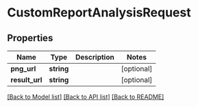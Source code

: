 # CustomReportAnalysisRequest

## Properties
Name | Type | Description | Notes
------------ | ------------- | ------------- | -------------
**png_url** | **string** |  | [optional] 
**result_url** | **string** |  | [optional] 

[[Back to Model list]](../README.md#documentation-for-models) [[Back to API list]](../README.md#documentation-for-api-endpoints) [[Back to README]](../README.md)


